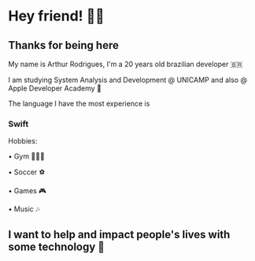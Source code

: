 # Hey friend! 🤙🏽
## Thanks for being here

My name is Arthur Rodrigues, I'm a 20 years old brazilian developer 🇧🇷 

I am studying System Analysis and Development @ UNICAMP and also @ Apple Developer Academy 

The language I have the most experience is
### Swift


Hobbies:

• Gym 🏋🏽‍♂️

• Soccer ⚽️

• Games 🎮

• Music 🎶


## I want to help and impact people's lives with some technology 🚀
